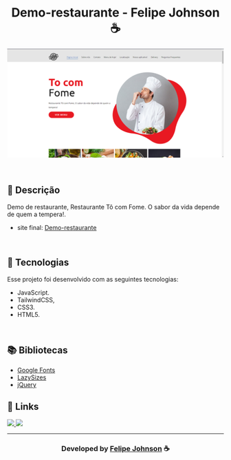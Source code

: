 <h1 align="center">
  Demo-restaurante - Felipe Johnson ☕
</h1>

![Resultado final do projeto](images/final.png)

<br>

## 📝 Descrição 

Demo de restaurante, Restaurante Tô com Fome. O sabor da vida depende de quem a tempera!.  

- site final: [Demo-restaurante](https://demo-restaurante.vercel.app/)

<br>
 
## 🚀 Tecnologias 

Esse projeto foi desenvolvido com as seguintes tecnologias:

- JavaScript.
- TailwindCSS,
- CSS3.
- HTML5.

<br>


## 📚 Bibliotecas

- [Google Fonts](https://fonts.google.com/)
- [LazySizes](https://github.com/aFarkas/lazysizes)
- [jQuery](https://jquery.com/)

## 🔗 Links

<p align="left">
 
 <a href="https://www.instagram.com/felipee.johnson/" alt="Instagram">
  <img src="https://img.shields.io/badge/-Instagram-0A66C2?style=for-the-badge&logo=Instagram&logoColor=FFFFFF&link=https://www.instagram.com/felipee_johnsonn/"/> 
 </a>

<a href="https://felipejohnsonn.web.app/" alt="Portfolio">
  <img src="https://img.shields.io/badge/my_portfolio-000?style=for-the-badge&logo=ko-fi&logoColor=white&link=https://felipejohnsonn.web.app/"/>
 </a>

 </p>

-----

  <h3 align="center"> Developed by <a href="https://github.com/felipejohnson/">Felipe Johnson</a> ☕</h3>
